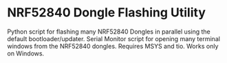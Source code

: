 # NRF52840 Dongle Flashing Utility
Python script for flashing many NRF52840 Dongles in parallel using the default bootloader/updater.
Serial Monitor script for opening many terminal windows from the NRF52840 dongles. Requires MSYS and tio. Works only on Windows.
